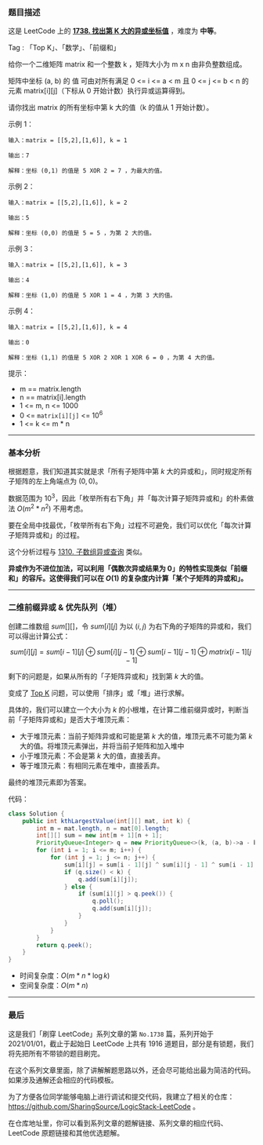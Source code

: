 ### 题目描述

这是 LeetCode 上的 **[1738. 找出第 K 大的异或坐标值](https://leetcode-cn.com/problems/find-kth-largest-xor-coordinate-value/solution/gong-shui-san-xie-xiang-jie-li-yong-er-w-ai0d/)** ，难度为 **中等**。

Tag : 「Top K」、「数学」、「前缀和」




给你一个二维矩阵 matrix 和一个整数 k ，矩阵大小为 m x n 由非负整数组成。

矩阵中坐标 (a, b) 的 值 可由对所有满足 0 <= i <= a < m 且 0 <= j <= b < n 的元素 matrix[i][j]（下标从 0 开始计数）执行异或运算得到。

请你找出 matrix 的所有坐标中第 k 大的值（k 的值从 1 开始计数）。


示例 1：
```
输入：matrix = [[5,2],[1,6]], k = 1

输出：7

解释：坐标 (0,1) 的值是 5 XOR 2 = 7 ，为最大的值。
```
示例 2：
```
输入：matrix = [[5,2],[1,6]], k = 2

输出：5

解释：坐标 (0,0) 的值是 5 = 5 ，为第 2 大的值。
```
示例 3：
```
输入：matrix = [[5,2],[1,6]], k = 3

输出：4

解释：坐标 (1,0) 的值是 5 XOR 1 = 4 ，为第 3 大的值。
```
示例 4：
```
输入：matrix = [[5,2],[1,6]], k = 4

输出：0

解释：坐标 (1,1) 的值是 5 XOR 2 XOR 1 XOR 6 = 0 ，为第 4 大的值。
```

提示：

* m == matrix.length
* n == matrix[i].length
* 1 <= m, n <= 1000
* 0 <= `matrix[i][j]` <= $10^6$
* 1 <= k <= m * n

---


### 基本分析

根据题意，我们知道其实就是求「所有子矩阵中第 $k$ 大的异或和」，同时规定所有子矩阵的左上角端点为 $(0, 0)$。

数据范围为 $10^3$，因此「枚举所有右下角」并「每次计算子矩阵异或和」的朴素做法 $O(m^2 * n^2)$ 不用考虑。

要在全局中找最优，「枚举所有右下角」过程不可避免，我们可以优化「每次计算子矩阵异或和」的过程。

这个分析过程与 [1310. 子数组异或查询](https://leetcode-cn.com/problems/xor-queries-of-a-subarray/solution/gong-shui-san-xie-yi-ti-shuang-jie-shu-z-rcgu/) 类似。

**异或作为不进位加法，可以利用「偶数次异或结果为 $0$」的特性实现类似「前缀和」的容斥。这使得我们可以在 $O(1)$ 的复杂度内计算「某个子矩阵的异或和」。**

---

### 二维前缀异或 & 优先队列（堆）


创建二维数组 $sum[][]$，令 $sum[i][j]$ 为以 $(i, j)$ 为右下角的子矩阵的异或和，我们可以得出计算公式：

$$
sum[i][j] = sum[i - 1][j] ⊕ sum[i][j - 1] ⊕ sum[i - 1][j - 1] ⊕ matrix[i - 1][j - 1]
$$

剩下的问题是，如果从所有的「子矩阵异或和」找到第 $k$ 大的值。

变成了 [Top K](https://leetcode-cn.com/problems/kth-largest-element-in-a-stream/solution/jian-da-ti-de-duo-chong-jie-fa-mou-pao-p-d1qi/) 问题，可以使用「排序」或「堆」进行求解。

具体的，我们可以建立一个大小为 $k$ 的小根堆，在计算二维前缀异或时，判断当前「子矩阵异或和」是否大于堆顶元素：

* 大于堆顶元素：当前子矩阵异或和可能是第 $k$ 大的值，堆顶元素不可能为第 $k$ 大的值。将堆顶元素弹出，并将当前子矩阵和加入堆中
* 小于堆顶元素：不会是第 $k$ 大的值，直接丢弃。
* 等于堆顶元素：有相同元素在堆中，直接丢弃。

最终的堆顶元素即为答案。

代码：
```Java
class Solution {
    public int kthLargestValue(int[][] mat, int k) {
        int m = mat.length, n = mat[0].length;
        int[][] sum = new int[m + 1][n + 1];
        PriorityQueue<Integer> q = new PriorityQueue<>(k, (a, b)->a - b);
        for (int i = 1; i <= m; i++) {
            for (int j = 1; j <= n; j++) {
                sum[i][j] = sum[i - 1][j] ^ sum[i][j - 1] ^ sum[i - 1][j - 1] ^ mat[i - 1][j - 1];
                if (q.size() < k) {
                    q.add(sum[i][j]);
                } else {
                    if (sum[i][j] > q.peek()) {
                        q.poll();
                        q.add(sum[i][j]);
                    }
                }
            }
        }
        return q.peek();
    }
}
```
* 时间复杂度：$O(m * n * \log{k})$
* 空间复杂度：$O(m * n)$


---

### 最后

这是我们「刷穿 LeetCode」系列文章的第 `No.1738` 篇，系列开始于 2021/01/01，截止于起始日 LeetCode 上共有 1916 道题目，部分是有锁题，我们将先把所有不带锁的题目刷完。

在这个系列文章里面，除了讲解解题思路以外，还会尽可能给出最为简洁的代码。如果涉及通解还会相应的代码模板。

为了方便各位同学能够电脑上进行调试和提交代码，我建立了相关的仓库：https://github.com/SharingSource/LogicStack-LeetCode 。

在仓库地址里，你可以看到系列文章的题解链接、系列文章的相应代码、LeetCode 原题链接和其他优选题解。

